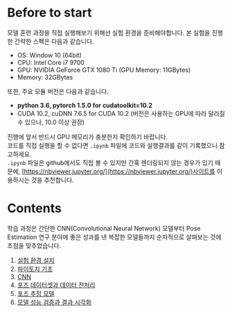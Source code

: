 Before to start
===

모델 훈련 과정을 직접 실행해보기 위해선 실험 환경을 준비해야합니다. 
본 실험을 진행한 간략한 스펙은 다음과 같습니다.
- OS: Window 10 (64bit)
- CPU: Intel Core i7 9700
- GPU: NVIDIA GeForce GTX 1080 Ti (GPU Memory: 11GBytes)
- Memory: 32GBytes

또한, 주요 모듈 버전은 다음과 같습니다.
- **python 3.6, pytorch 1.5.0 for cudatoolkit=10.2**
- CUDA 10.2, cuDNN 7.6.5 for CUDA 10.2 (버전은 사용하는 GPU에 따라 달라질 수 있으나, 10.0 이상 권장)

진행에 앞서 반드시 GPU 메모리가 충분한지 확인하기 바랍니다.<br/> 코드를 직접 실행을 할 수 없다면 `.ipynb` 파일에 코드와 실행결과를 같이 기록했으니 참고하세요.<br/>
`.ipynb` 파일은 github에서도 직접 볼 수 있지만 간혹 렌더링되지 않는 경우가 있기 때문에, [https://nbviewer.jupyter.org/](https://nbviewer.jupyter.org/)사이트를 이용하시는 것을 추천합니다. 

Contents
===

학습 과정은 간단한 CNN(Convolutional Neural Network) 모델부터 Pose Estimation 연구 분야에 좋은 성과를 낸 복잡한 모델들까지 순차적으로 살펴보는 것에 초점을 맞추었습니다.

1. [실험 환경 설치](./1_setting_environment.ipynb)
2. [파이토치 기초](./2_pytorch_basic.ipynb)
3. [CNN](./3_convolutional_neural_network.ipynb)
4. [포즈 데이터셋과 데이터 전처리](./4_pose_dataset_and_preprocessing.ipynb)
5. [포즈 추정 모델](./5_pose_estimation_models.ipynb)
6. [모델 성능 검증과 결과 시각화](./6_evaluation_and_visualization.ipynb)

